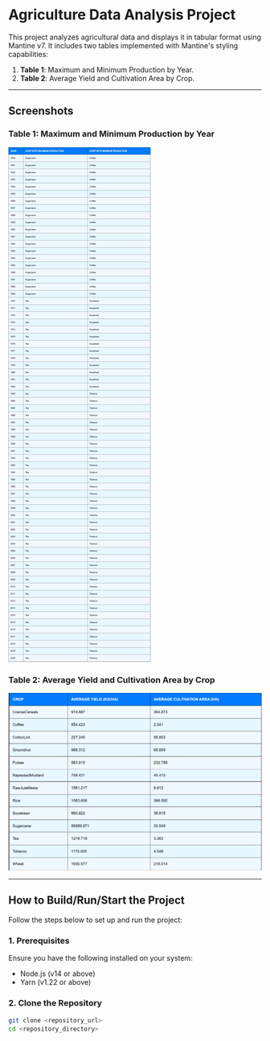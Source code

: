 # Agriculture Data Analysis Project

This project analyzes agricultural data and displays it in tabular format using Mantine v7. 
It includes two tables implemented with Mantine's styling capabilities:

1. **Table 1**: Maximum and Minimum Production by Year.
2. **Table 2**: Average Yield and Cultivation Area by Crop.

---

## **Screenshots**

### Table 1: Maximum and Minimum Production by Year

![Table1 Screenshot](./src/screenshots/Table1.png)

### Table 2: Average Yield and Cultivation Area by Crop

![Table2 Screenshot](./src/screenshots/Table2.png)

---

## **How to Build/Run/Start the Project**

Follow the steps below to set up and run the project:

### 1. Prerequisites

Ensure you have the following installed on your system:
- Node.js (v14 or above)
- Yarn (v1.22 or above)

### 2. Clone the Repository

```bash
git clone <repository_url>
cd <repository_directory>

